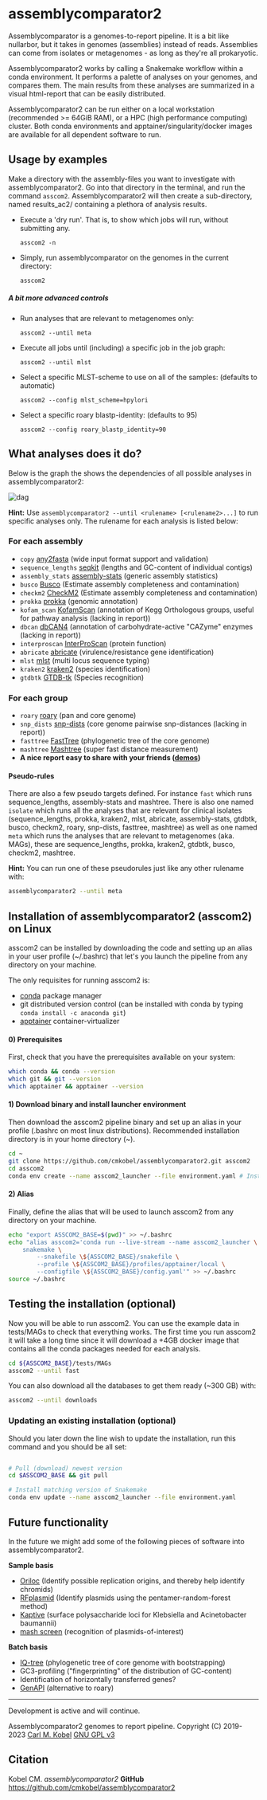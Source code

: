 # assemblycomparator2

Assemblycomparator is a genomes-to-report pipeline. It is a bit like nullarbor, but it takes in genomes (assemblies) instead of reads. Assemblies can come from isolates or metagenomes - as long as they're all prokaryotic.

Assemblycomparator2 works by calling a Snakemake workflow within a conda environment. It performs a palette of analyses on your genomes, and compares them. The main results from these analyses are summarized in a visual html-report that can be easily distributed.

Assemblycomparator2 can be run either on a local workstation (recommended >= 64GiB RAM), or a HPC (high performance computing) cluster. Both conda environments and apptainer/singularity/docker images are available for all dependent software to run.


## Usage by examples
Make a directory with the assembly-files you want to investigate with assemblycomparator2. 
Go into that directory in the terminal, and run the command `asscom2`. 
Assemblycomparator2 will then create a sub-directory, named results_ac2/ containing a plethora of analysis results. 

  - Execute a 'dry run'. That is, to show which jobs will run, without submitting any.

    `asscom2 -n`
    
  - Simply, run assemblycomparator on the genomes in the current directory:

    `asscom2`
    
##### A bit more advanced controls 

  - Run analyses that are relevant to metagenomes only:

    `asscom2 --until meta`    
    
  - Execute all jobs until (including) a specific job in the job graph:
    
    `asscom2 --until mlst`
    
  - Select a specific MLST-scheme to use on all of the samples: (defaults to automatic)
    
    `asscom2 --config mlst_scheme=hpylori`
    
  - Select a specific roary blastp-identity: (defaults to 95)

    `asscom2 --config roary_blastp_identity=90`
      


## What analyses does it do?



Below is the graph the shows the dependencies of all possible analyses in assemblycomparator2:

![dag](https://user-images.githubusercontent.com/5913696/236703042-43e1e22c-4013-4c29-a64d-f63fd5b913d5.png)




**Hint:** Use `assemblycomparator2 --until <rulename> [<rulename2>...]` to run specific analyses only. The rulename for each analysis is listed below:

### For each assembly
  - `copy` [any2fasta](https://github.com/tseemann/any2fasta) (wide input format support and validation)
  - `sequence_lengths` [seqkit](https://bioinf.shenwei.me/seqkit/usage/) (lengths and GC-content of individual contigs)
  - `assembly_stats` [assembly-stats](https://github.com/sanger-pathogens/assembly-stats) (generic assembly statistics)
  - `busco` [Busco](https://busco.ezlab.org/) (Estimate assembly completeness and contamination)
  - `checkm2` [CheckM2](https://github.com/chklovski/CheckM2/) (Estimate assembly completeness and contamination)
  - `prokka` [prokka](https://github.com/tseemann/prokka) (genomic annotation)
  - `kofam_scan` [KofamScan](https://github.com/takaram/kofam_scan) (annotation of Kegg Orthologous groups, useful for pathway analysis (lacking in report))
  - `dbcan` [dbCAN4](https://github.com/linnabrown/run_dbcan) (annotation of carbohydrate-active "CAZyme" enzymes (lacking in report))
  - `interproscan` [InterProScan](https://github.com/ebi-pf-team/interproscan) (protein function)
  - `abricate` [abricate](https://github.com/tseemann/abricate) (virulence/resistance gene identification)
  - `mlst` [mlst](https://github.com/tseemann/mlst) (multi locus sequence typing)
  - `kraken2` [kraken2](https://ccb.jhu.edu/software/kraken2/) (species identification)
  - `gtdbtk` [GTDB-tk](https://ecogenomics.github.io/GTDBTk/) (Species recognition)
  


### For each group
  - `roary` [roary](https://sanger-pathogens.github.io/Roary/) (pan and core genome)
  - `snp_dists` [snp-dists](https://github.com/tseemann/snp-dists) (core genome pairwise snp-distances (lacking in report))
  - `fasttree` [FastTree](http://www.microbesonline.org/fasttree/) (phylogenetic tree of the core genome)
  - `mashtree` [Mashtree](https://github.com/lskatz/mashtree) (super fast distance measurement)
  - **A nice report easy to share with your friends ([demos](https://github.com/cmkobel/assemblycomparator2/tree/master/demo_reports))**


#### Pseudo-rules

There are also a few pseudo targets defined. For instance `fast` which runs sequence_lengths, assembly-stats and mashtree. There is also one named `isolate` which runs all the analyses that are relevant for clinical isolates (sequence_lengths, prokka, kraken2, mlst, abricate, assembly-stats, gtdbtk, busco, checkm2, roary, snp-dists, fasttree, mashtree) as well as one named `meta` which runs the analyses that are relevant to metagenomes (aka. MAGs), these are sequence_lengths, prokka, kraken2, gtdbtk, busco, checkm2, mashtree.

**Hint:** You can run one of these pseudorules just like any other rulename with:
```bash
assemblycomparator2 --until meta
```



## Installation of assemblycomparator2 (asscom2) on Linux

asscom2 can be installed by downloading the code and setting up an alias in your user profile (~/.bashrc) that let's you launch the pipeline from any directory on your machine.

The only requisites for running asscom2 is:
  - [conda](https://docs.conda.io/projects/conda/en/latest/user-guide/install/linux.html) package manager
  - git distributed version control (can be installed with conda by typing `conda install -c anaconda git`)
  - [apptainer](https://apptainer.org/docs/user/main/quick_start.html#installation-request) container-virtualizer


#### 0) Prerequisites

First, check that you have the prerequisites available on your system:

```bash
which conda && conda --version
which git && git --version
which apptainer && apptainer --version
```

#### 1) Download binary and install launcher environment

Then download the asscom2 pipeline binary and set up an alias in your profile (.bashrc on most linux distributions). Recommended installation directory is in your home directory (\~).

```bash
cd ~
git clone https://github.com/cmkobel/assemblycomparator2.git asscom2
cd asscom2
conda env create --name asscom2_launcher --file environment.yaml # Installs snakemake and mamba in an environment named "asscom2_launcher".

```


#### 2) Alias

Finally, define the alias that will be used to launch asscom2 from any directory on your machine.

```bash
echo "export ASSCOM2_BASE=$(pwd)" >> ~/.bashrc
echo "alias asscom2='conda run --live-stream --name asscom2_launcher \
    snakemake \
        --snakefile \${ASSCOM2_BASE}/snakefile \
        --profile \${ASSCOM2_BASE}/profiles/apptainer/local \
        --configfile \${ASSCOM2_BASE}/config.yaml'" >> ~/.bashrc
source ~/.bashrc

```


## Testing the installation (optional)

Now you will be able to run asscom2. You can use the example data in tests/MAGs to check that everything works. The first time you run asscom2 it will take a long time since it will download a +4GB docker image that contains all the conda packages needed for each analysis.
```bash
cd ${ASSCOM2_BASE}/tests/MAGs
asscom2 --until fast
```

You can also download all the databases to get them ready (~300 GB) with:
```bash
asscom2 --until downloads
```





### Updating an existing installation (optional)

Should you later down the line wish to update the installation, run this command and you should be all set:
```bash

# Pull (download) newest version
cd $ASSCOM2_BASE && git pull

# Install matching version of Snakemake
conda env update --name asscom2_launcher --file environment.yaml


```





## Future functionality 

In the future we might add some of the following pieces of software into assemblycomparator2.

**Sample basis**

  - [Oriloc](http://pbil.univ-lyon1.fr/software/Oriloc/oriloc.html) (Identify possible replication origins, and thereby help identify chromids)
  - [RFplasmid](https://github.com/aldertzomer/RFPlasmid) (Identify plasmids using the pentamer-random-forest method)
  - [Kaptive](https://github.com/katholt/Kaptive) (surface polysaccharide loci for Klebsiella and Acinetobacter baumannii) 
  - [mash screen](https://mash.readthedocs.io/en/latest/tutorials.html) (recognition of plasmids-of-interest)


**Batch basis**

  - [IQ-tree](http://www.iqtree.org/) (phylogenetic tree of core genome with bootstrapping)
  - GC3-profiling ("fingerprinting" of the distribution of GC-content)
  - Identification of horizontally transferred genes?
  - [GenAPI](https://github.com/MigleSur/GenAPI) (alternative to roary)


---

Development is active and will continue.

Assemblycomparator2 genomes to report pipeline. Copyright (C) 2019-2023 [Carl M. Kobel](https://github.com/cmkobel) [GNU GPL v3](https://github.com/cmkobel/assemblycomparator2/blob/master/LICENSE)
  
  

## Citation

Kobel CM. *assemblycomparator2* **GitHub** https://github.com/cmkobel/assemblycomparator2
